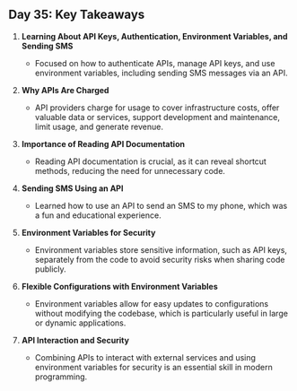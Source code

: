 ## Day 35: Key Takeaways

1. **Learning About API Keys, Authentication, Environment Variables, and Sending SMS**  
   - Focused on how to authenticate APIs, manage API keys, and use environment variables, including sending SMS messages via an API.

2. **Why APIs Are Charged**  
   - API providers charge for usage to cover infrastructure costs, offer valuable data or services, support development and maintenance, limit usage, and generate revenue.

3. **Importance of Reading API Documentation**  
   - Reading API documentation is crucial, as it can reveal shortcut methods, reducing the need for unnecessary code.

4. **Sending SMS Using an API**  
   - Learned how to use an API to send an SMS to my phone, which was a fun and educational experience.

5. **Environment Variables for Security**  
   - Environment variables store sensitive information, such as API keys, separately from the code to avoid security risks when sharing code publicly.

6. **Flexible Configurations with Environment Variables**  
   - Environment variables allow for easy updates to configurations without modifying the codebase, which is particularly useful in large or dynamic applications.

7. **API Interaction and Security**  
   - Combining APIs to interact with external services and using environment variables for security is an essential skill in modern programming.